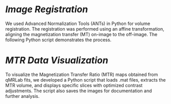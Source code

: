 # *Image Registration*
We used Advanced Normalization Tools (ANTs) in Python for volume registration. The registration was performed using an affine transformation, aligning the magnetization transfer (MT) on-image to the off-image. The following Python script demonstrates the process.

# *MTR Data Visualization*
To visualize the Magnetization Transfer Ratio (MTR) maps obtained from qMRLab fits, we developed a Python script that loads .mat files, extracts the MTR volume, and displays specific slices with optimized contrast adjustments. The script also saves the images for documentation and further analysis.
